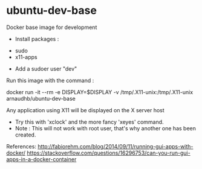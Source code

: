 # ubuntu-dev-base
Docker base image for development

- Install packages : 
* sudo 
* x11-apps

- Add a sudoer user "dev"

Run this image with the command : 

docker run -it --rm -e DISPLAY=$DISPLAY -v /tmp/.X11-unix:/tmp/.X11-unix arnaudhb/ubuntu-dev-base

Any application using X11 will be displayed on the X server host
- Try this with 'xclock' and the more fancy 'xeyes' command.
- Note : This will not work with root user, that's why another one has been created. 


References:
http://fabiorehm.com/blog/2014/09/11/running-gui-apps-with-docker/
https://stackoverflow.com/questions/16296753/can-you-run-gui-apps-in-a-docker-container
